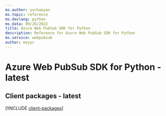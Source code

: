 ```yaml
---
ms.author: yuchaoyan
ms.topic: reference
ms.devlang: python
ms.data: 09/26/2022
title: Azure Web PubSub SDK for Python
description: Reference for Azure Web PubSub SDK for Python
ms.service: webpubsub
author: msyyc
---
```

# Azure Web PubSub SDK for Python - latest

## Client packages - latest
[!INCLUDE [client-packages](web-pubsub-client-index.md)]